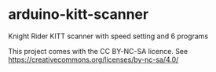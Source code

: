 # arduino-kitt-scanner
Knight Rider KITT scanner with speed setting and 6 programs

This project comes with the CC BY-NC-SA licence. See https://creativecommons.org/licenses/by-nc-sa/4.0/
